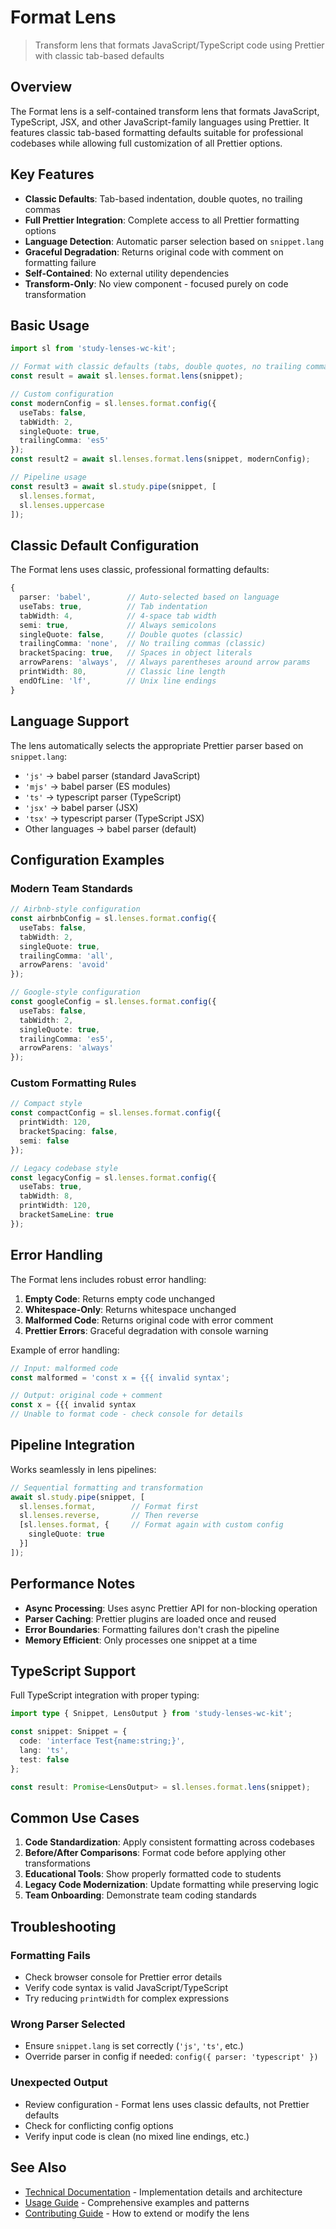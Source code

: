 # Format Lens

> Transform lens that formats JavaScript/TypeScript code using Prettier with classic tab-based defaults

## Overview

The Format lens is a self-contained transform lens that formats JavaScript, TypeScript, JSX, and other JavaScript-family languages using Prettier. It features classic tab-based formatting defaults suitable for professional codebases while allowing full customization of all Prettier options.

## Key Features

- **Classic Defaults**: Tab-based indentation, double quotes, no trailing commas
- **Full Prettier Integration**: Complete access to all Prettier formatting options
- **Language Detection**: Automatic parser selection based on `snippet.lang`
- **Graceful Degradation**: Returns original code with comment on formatting failure
- **Self-Contained**: No external utility dependencies
- **Transform-Only**: No view component - focused purely on code transformation

## Basic Usage

```typescript
import sl from 'study-lenses-wc-kit';

// Format with classic defaults (tabs, double quotes, no trailing commas)
const result = await sl.lenses.format.lens(snippet);

// Custom configuration
const modernConfig = sl.lenses.format.config({
  useTabs: false,
  tabWidth: 2,
  singleQuote: true,
  trailingComma: 'es5'
});
const result2 = await sl.lenses.format.lens(snippet, modernConfig);

// Pipeline usage
const result3 = await sl.study.pipe(snippet, [
  sl.lenses.format,
  sl.lenses.uppercase
]);
```

## Classic Default Configuration

The Format lens uses classic, professional formatting defaults:

```typescript
{
  parser: 'babel',        // Auto-selected based on language
  useTabs: true,          // Tab indentation
  tabWidth: 4,            // 4-space tab width
  semi: true,             // Always semicolons
  singleQuote: false,     // Double quotes (classic)
  trailingComma: 'none',  // No trailing commas (classic)
  bracketSpacing: true,   // Spaces in object literals
  arrowParens: 'always',  // Always parentheses around arrow params
  printWidth: 80,         // Classic line length
  endOfLine: 'lf',        // Unix line endings
}
```

## Language Support

The lens automatically selects the appropriate Prettier parser based on `snippet.lang`:

- `'js'` → babel parser (standard JavaScript)
- `'mjs'` → babel parser (ES modules)
- `'ts'` → typescript parser (TypeScript)
- `'jsx'` → babel parser (JSX)
- `'tsx'` → typescript parser (TypeScript JSX)
- Other languages → babel parser (default)

## Configuration Examples

### Modern Team Standards

```typescript
// Airbnb-style configuration
const airbnbConfig = sl.lenses.format.config({
  useTabs: false,
  tabWidth: 2,
  singleQuote: true,
  trailingComma: 'all',
  arrowParens: 'avoid'
});

// Google-style configuration
const googleConfig = sl.lenses.format.config({
  useTabs: false,
  tabWidth: 2,
  singleQuote: true,
  trailingComma: 'es5',
  arrowParens: 'always'
});
```

### Custom Formatting Rules

```typescript
// Compact style
const compactConfig = sl.lenses.format.config({
  printWidth: 120,
  bracketSpacing: false,
  semi: false
});

// Legacy codebase style
const legacyConfig = sl.lenses.format.config({
  useTabs: true,
  tabWidth: 8,
  printWidth: 120,
  bracketSameLine: true
});
```

## Error Handling

The Format lens includes robust error handling:

1. **Empty Code**: Returns empty code unchanged
2. **Whitespace-Only**: Returns whitespace unchanged  
3. **Malformed Code**: Returns original code with error comment
4. **Prettier Errors**: Graceful degradation with console warning

Example of error handling:

```javascript
// Input: malformed code
const malformed = 'const x = {{{ invalid syntax';

// Output: original code + comment
const x = {{{ invalid syntax
// Unable to format code - check console for details
```

## Pipeline Integration

Works seamlessly in lens pipelines:

```typescript
// Sequential formatting and transformation
await sl.study.pipe(snippet, [
  sl.lenses.format,        // Format first
  sl.lenses.reverse,       // Then reverse
  [sl.lenses.format, {     // Format again with custom config
    singleQuote: true
  }]
]);
```

## Performance Notes

- **Async Processing**: Uses async Prettier API for non-blocking operation
- **Parser Caching**: Prettier plugins are loaded once and reused
- **Error Boundaries**: Formatting failures don't crash the pipeline
- **Memory Efficient**: Only processes one snippet at a time

## TypeScript Support

Full TypeScript integration with proper typing:

```typescript
import type { Snippet, LensOutput } from 'study-lenses-wc-kit';

const snippet: Snippet = {
  code: 'interface Test{name:string;}',
  lang: 'ts',
  test: false
};

const result: Promise<LensOutput> = sl.lenses.format.lens(snippet);
```

## Common Use Cases

1. **Code Standardization**: Apply consistent formatting across codebases
2. **Before/After Comparisons**: Format code before applying other transformations
3. **Educational Tools**: Show properly formatted code to students
4. **Legacy Code Modernization**: Update formatting while preserving logic
5. **Team Onboarding**: Demonstrate team coding standards

## Troubleshooting

### Formatting Fails
- Check browser console for Prettier error details
- Verify code syntax is valid JavaScript/TypeScript
- Try reducing `printWidth` for complex expressions

### Wrong Parser Selected
- Ensure `snippet.lang` is set correctly (`'js'`, `'ts'`, etc.)
- Override parser in config if needed: `config({ parser: 'typescript' })`

### Unexpected Output
- Review configuration - Format lens uses classic defaults, not Prettier defaults
- Check for conflicting config options
- Verify input code is clean (no mixed line endings, etc.)

## See Also

- [Technical Documentation](./DOCS.md) - Implementation details and architecture
- [Usage Guide](./GUIDE.md) - Comprehensive examples and patterns  
- [Contributing Guide](../../CONTRIBUTING.md) - How to extend or modify the lens